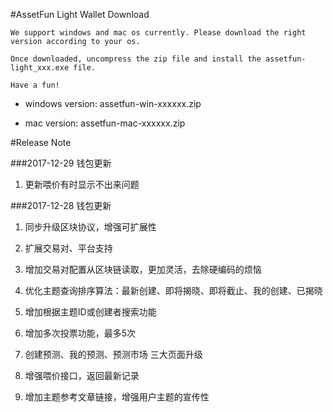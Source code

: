 #AssetFun Light Wallet Download

    We support windows and mac os currently. Please download the right version according to your os.

    Once downloaded, uncompress the zip file and install the assetfun-light_xxx.exe file.

    Have a fun!


* windows version: assetfun-win-xxxxxx.zip

* mac version: assetfun-mac-xxxxxx.zip


#Release Note

###2017-12-29 钱包更新

1.   更新喂价有时显示不出来问题

###2017-12-28 钱包更新

1. 同步升级区块协议，增强可扩展性

2. 扩展交易对、平台支持

3. 增加交易对配置从区块链读取，更加灵活，去除硬编码的烦恼

4. 优化主题查询排序算法：最新创建、即将揭晓、即将截止、我的创建、已揭晓

5. 增加根据主题ID或创建者搜索功能

6. 增加多次投票功能，最多5次

7. 创建预测、我的预测、预测市场 三大页面升级

8. 增强喂价接口，返回最新记录

9. 增加主题参考文章链接，增强用户主题的宣传性
